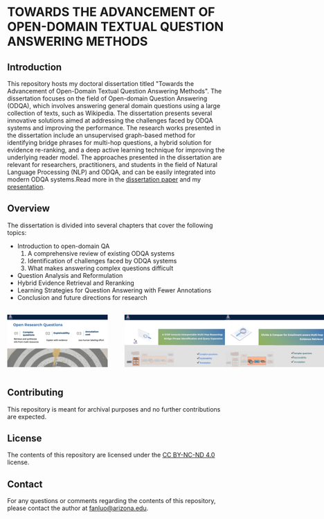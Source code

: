 # TOWARDS THE ADVANCEMENT OF OPEN-DOMAIN TEXTUAL QUESTION ANSWERING METHODS

## Introduction
This repository hosts my doctoral dissertation titled "Towards the Advancement of Open-Domain Textual Question Answering Methods". The dissertation focuses on the field of Open-domain Question Answering (ODQA), which involves answering general domain questions using a large collection of texts, such as Wikipedia. The dissertation presents several innovative solutions aimed at addressing the challenges faced by ODQA systems and improving the performance. The research works presented in the dissertation include an unsupervised graph-based method for identifying bridge phrases for multi-hop questions, a hybrid solution for evidence re-ranking, and a deep active learning technique for improving the underlying reader model. The approaches presented in the dissertation are relevant for researchers, practitioners, and students in the field of Natural Language Processing (NLP) and ODQA, and can be easily integrated into modern ODQA systems.Read more in the [dissertation paper](https://repository.arizona.edu/bitstream/handle/10150/667278/azu_etd_20139_sip1_m.pdf) and my [presentation](https://fan-luo.github.io/Presentation/TOWARDS%20THE%20ADVANCEMENT%20OF%20OPEN-DOMAINTEXTUAL%20QUESTION%20ANSWERING%20METHODS.html).




## Overview
The dissertation is divided into several chapters that cover the following topics:

- Introduction to open-domain QA
  1. A comprehensive review of existing ODQA systems
  2. Identification of challenges faced by ODQA systems
  3. What makes answering complex questions difficult 
- Question Analysis and Reformulation  
- Hybrid Evidence Retrieval and Reranking 
- Learning Strategies for Question Answering with Fewer Annotations 
- Conclusion and future directions for research

 
<br>
<div style="display: flex; justify-content: space-between;">
 <img src="ODQA_Challenges.png" width="46%" />
 &nbsp;&nbsp;&nbsp;&nbsp;&nbsp;&nbsp;&nbsp;&nbsp;&nbsp;&nbsp;
<img src="Paper1.png" width="46%" />
<br>
<img src="Paper2.png" width="46%" />
&nbsp;&nbsp;&nbsp;&nbsp;&nbsp;&nbsp;&nbsp;&nbsp;&nbsp;&nbsp;
<img src="Paper3.png" width="46%" style="float: right;" />
</div>
<br>

## Contributing
This repository is meant for archival purposes and no further contributions are expected.

## License
The contents of this repository are licensed under the [CC BY-NC-ND 4.0](https://creativecommons.org/licenses/by-nc-nd/4.0/) license.

## Contact
For any questions or comments regarding the contents of this repository, please contact the author at fanluo@arizona.edu.
